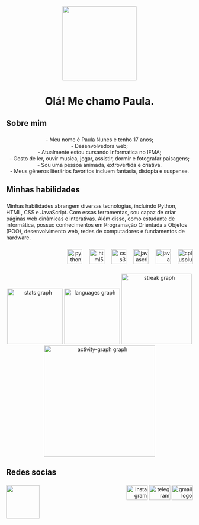 <div align="center">
  <img height="200" src="https://i.pinimg.com/originals/a4/8f/df/a48fdf4d804e605474a984b8eefa3fc8.gif"  />
</div>

###

<h1 align="center">Olá! Me chamo Paula.</h1>

###

<h2 align="left">Sobre mim</h2>

###

<p align="center">- Meu nome é Paula Nunes e tenho 17 anos;<br>- Desenvolvedora web;<br>- Atualmente estou cursando Informatica no IFMA;<br>- Gosto de ler, ouvir musica, jogar, assistir, dormir e fotografar paisagens;<br>- Sou uma pessoa animada, extrovertida e criativa.<br>- Meus gêneros literários favoritos incluem fantasia, distopia e suspense.</p>

###

<h2 align="left">Minhas habilidades</h2>

###

<p align="left">Minhas habilidades abrangem diversas tecnologias, incluindo Python, HTML, CSS e JavaScript. Com essas ferramentas, sou capaz de criar páginas web dinâmicas e interativas. Além disso, como estudante de informática, possuo conhecimentos em Programação Orientada a Objetos (POO), desenvolvimento web, redes de computadores e fundamentos de hardware.</p>

###

<div align="right">
  <img src="https://cdn.jsdelivr.net/gh/devicons/devicon/icons/python/python-original.svg" height="40" alt="python logo"  />
  <img width="12" />
  <img src="https://cdn.jsdelivr.net/gh/devicons/devicon/icons/html5/html5-original.svg" height="40" alt="html5 logo"  />
  <img width="12" />
  <img src="https://cdn.jsdelivr.net/gh/devicons/devicon/icons/css3/css3-original.svg" height="40" alt="css3 logo"  />
  <img width="12" />
  <img src="https://cdn.jsdelivr.net/gh/devicons/devicon/icons/javascript/javascript-original.svg" height="40" alt="javascript logo"  />
  <img width="12" />
  <img src="https://cdn.jsdelivr.net/gh/devicons/devicon/icons/java/java-original.svg" height="40" alt="java logo"  />
  <img width="12" />
  <img src="https://cdn.jsdelivr.net/gh/devicons/devicon/icons/cplusplus/cplusplus-original.svg" height="40" alt="cplusplus logo"  />
</div>

###

<div align="center">
  <img src="https://github-readme-stats.vercel.app/api?username=Paulalah&hide_title=false&hide_rank=false&show_icons=true&include_all_commits=true&count_private=true&disable_animations=false&theme=aura&locale=en&hide_border=false&order=1" height="150" alt="stats graph"  />
  <img src="https://github-readme-stats.vercel.app/api/top-langs?username=Paulalah&locale=en&hide_title=false&layout=compact&card_width=320&langs_count=5&theme=aura&hide_border=false&order=2" height="150" alt="languages graph"  />
  <img src="https://streak-stats.demolab.com?user=Paulalah&locale=en&mode=daily&theme=aura&hide_border=false&border_radius=5&order=3" height="190" alt="streak graph"  />
  <img src="https://github-readme-activity-graph.vercel.app/graph?username=Paulalah&radius=16&theme=nightowl&area=true&order=5" height="300" alt="activity-graph graph"  />
</div>

###

<h2 align="left">Redes socias</h2>

###

<img align="left" height="90" src="https://i.pinimg.com/736x/9f/fa/7d/9ffa7d05bf004c8d147d5dd5cc19a7e8.jpg"  />

###

<div align="right">
  <img src="https://raw.githubusercontent.com/maurodesouza/profile-readme-generator/master/src/assets/icons/social/instagram/default.svg" width="57" height="40" alt="instagram logo"  />
  <img src="https://raw.githubusercontent.com/maurodesouza/profile-readme-generator/master/src/assets/icons/social/telegram/default.svg" width="57" height="40" alt="telegram logo"  />
  <img src="https://raw.githubusercontent.com/maurodesouza/profile-readme-generator/master/src/assets/icons/social/gmail/default.svg" width="57" height="40" alt="gmail logo"  />
</div>

###
